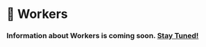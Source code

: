 # 👷 Workers

### Information about Workers is coming soon. [Stay Tuned!](https://discord.com/invite/dPNE6fK4S4)
